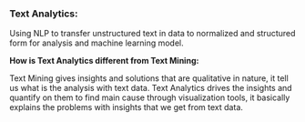 ### Text Analytics: 
Using NLP to transfer unstructured text in data to normalized and structured form for analysis and machine learning model.

**How is Text Analytics different from Text Mining:**

Text Mining gives insights and solutions that are qualitative in nature, it tell us what is the analysis with text data.
Text Analytics drives the insights and quantify on them to find main cause through visualization tools, it basically explains the problems with insights that we get from text data.
